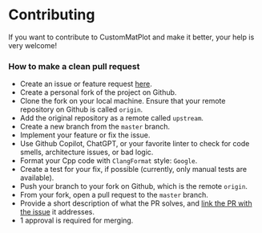 Contributing
============
If you want to contribute to CustomMatPlot and make it better, your help is very welcome!

### How to make a clean pull request

- Create an issue or feature request [here](https://github.com/franshej/CustomMatPlot/issues/new).
- Create a personal fork of the project on Github.
- Clone the fork on your local machine. Ensure that your remote repository on Github is called `origin`.
- Add the original repository as a remote called `upstream`.
- Create a new branch from the `master` branch.
- Implement your feature or fix the issue.
- Use Github Copilot, ChatGPT, or your favorite linter to check for code smells, architecture issues, or bad logic.
- Format your Cpp code with `ClangFormat` style: `Google`.
- Create a test for your fix, if possible (currently, only manual tests are available).
- Push your branch to your fork on Github, which is the remote `origin`.
- From your fork, open a pull request to the `master` branch.
- Provide a short description of what the PR solves, and [link the PR with the issue](https://docs.github.com/en/issues/tracking-your-work-with-issues/linking-a-pull-request-to-an-issue) it addresses.
- 1 approval is required for merging.
